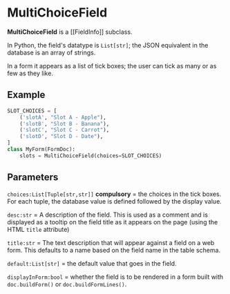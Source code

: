 # MultiChoiceField

**MultiChoiceField** is a [[FieldInfo]] subclass.

In Python, the field's datatype is `List[str]`; the JSON equivalent in the database is an array of strings.

In a form it appears as a list of tick boxes; the user can tick as many or as few as they like.

## Example

```py
SLOT_CHOICES = [
    ('slotA', "Slot A - Apple"),
    ('slotB', "Slot B - Banana"),
    ('slotC', "Slot C - Carrot"),
    ('slotD', "Slot D - Date"),
]
class MyForm(FormDoc):
    slots = MultiChoiceField(choices=SLOT_CHOICES)
```

## Parameters

`choices:List[Tuple[str,str]]` **compulsory** = the choices in the tick boxes. For each tuple, the database value is defined followed by the display value.

`desc:str` = A description of the field. This is used as a comment and is displayed as a tooltip on the field title as it appears on the page (using the HTML `title` attribute)

`title:str` = The text description that will appear against a field on a web form. This defaults to a name based on the field name in the table schema.

`default:List[str]` = the default value that goes in the field. 

`displayInForm:bool` = whether the field is to be rendered in a form built with `doc.buildForm()`  or `doc.buildFormLines()`.
